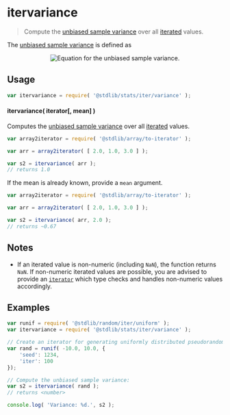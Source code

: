 <!--

@license Apache-2.0

Copyright (c) 2019 The Stdlib Authors.

Licensed under the Apache License, Version 2.0 (the "License");
you may not use this file except in compliance with the License.
You may obtain a copy of the License at

   http://www.apache.org/licenses/LICENSE-2.0

Unless required by applicable law or agreed to in writing, software
distributed under the License is distributed on an "AS IS" BASIS,
WITHOUT WARRANTIES OR CONDITIONS OF ANY KIND, either express or implied.
See the License for the specific language governing permissions and
limitations under the License.

-->

# itervariance

> Compute the [unbiased sample variance][sample-variance] over all [iterated][mdn-iterator-protocol] values.

<section class="intro">

The [unbiased sample variance][sample-variance] is defined as

<!-- <equation class="equation" label="eq:unbiased_sample_variance" align="center" raw="s^2 = \frac{1}{n-1} \sum_{i=0}^{n-1} ( x_i - \bar{x} )^2" alt="Equation for the unbiased sample variance."> -->

<div class="equation" align="center" data-raw-text="s^2 = \frac{1}{n-1} \sum_{i=0}^{n-1} ( x_i - \bar{x} )^2" data-equation="eq:unbiased_sample_variance">
    <img src="https://cdn.rawgit.com/stdlib-js/stdlib/23f22c82d255ecbcff53d23b74a7af2a9023fbbb/lib/node_modules/@stdlib/stats/iterators/variance/docs/img/equation_unbiased_sample_variance.svg" alt="Equation for the unbiased sample variance.">
    <br>
</div>

<!-- </equation> -->

</section>

<!-- /.intro -->

<!-- Package usage documentation. -->

<section class="usage">

## Usage

```javascript
var itervariance = require( '@stdlib/stats/iter/variance' );
```

#### itervariance( iterator\[, mean] )

Computes the [unbiased sample variance][sample-variance] over all [iterated][mdn-iterator-protocol] values.

```javascript
var array2iterator = require( '@stdlib/array/to-iterator' );

var arr = array2iterator( [ 2.0, 1.0, 3.0 ] );

var s2 = itervariance( arr );
// returns 1.0
```

If the mean is already known, provide a `mean` argument.

```javascript
var array2iterator = require( '@stdlib/array/to-iterator' );

var arr = array2iterator( [ 2.0, 1.0, 3.0 ] );

var s2 = itervariance( arr, 2.0 );
// returns ~0.67
```

</section>

<!-- /.usage -->

<!-- Package usage notes. Make sure to keep an empty line after the `section` element and another before the `/section` close. -->

<section class="notes">

## Notes

-   If an iterated value is non-numeric (including `NaN`), the function returns `NaN`. If non-numeric iterated values are possible, you are advised to provide an [`iterator`][mdn-iterator-protocol] which type checks and handles non-numeric values accordingly.

</section>

<!-- /.notes -->

<!-- Package usage examples. -->

<section class="examples">

## Examples

<!-- eslint no-undef: "error" -->

```javascript
var runif = require( '@stdlib/random/iter/uniform' );
var itervariance = require( '@stdlib/stats/iter/variance' );

// Create an iterator for generating uniformly distributed pseudorandom numbers:
var rand = runif( -10.0, 10.0, {
    'seed': 1234,
    'iter': 100
});

// Compute the unbiased sample variance:
var s2 = itervariance( rand );
// returns <number>

console.log( 'Variance: %d.', s2 );
```

</section>

<!-- /.examples -->

<!-- Section to include cited references. If references are included, add a horizontal rule *before* the section. Make sure to keep an empty line after the `section` element and another before the `/section` close. -->

<section class="references">

</section>

<!-- /.references -->

<!-- Section for all links. Make sure to keep an empty line after the `section` element and another before the `/section` close. -->

<section class="links">

[sample-variance]: https://en.wikipedia.org/wiki/Variance

[mdn-iterator-protocol]: https://developer.mozilla.org/en-US/docs/Web/JavaScript/Reference/Iteration_protocols#The_iterator_protocol

</section>

<!-- /.links -->
